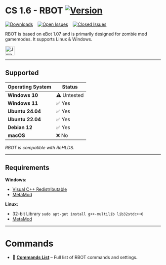 # CS 1.6 - RBOT [![Version](https://img.shields.io/badge/version-v1.0-orange)](https://github.com/KennySusak/rbot/releases)

[![Downloads](https://img.shields.io/github/downloads/KennySusak/rbot/total?label=Downloads)](https://github.com/KennySusak/rbot/releases)&nbsp;&nbsp;&nbsp;&nbsp;[![Open Issues](https://img.shields.io/github/issues/KennySusak/rbot?label=Open%20Issues)](https://github.com/KennySusak/rbot/issues)&nbsp;&nbsp;&nbsp;&nbsp;[![Closed Issues](https://img.shields.io/github/issues-closed/KennySusak/rbot?label=Closed%20Issues)](https://github.com/KennySusak/rbot/issues)

RBOT is based on eBot 1.07 and is primarily designed for zombie mod gamemodes. It supports Linux & Windows.

<a href="https://discord.com/invite/pzng6JdA57" target="_blank">
  <img src="https://img.shields.io/badge/Join%20Discord-Invite-blue?style=for-the-badge&logo=discord" alt="Join Discord" height="30px"/>
</a>

---

## Supported

| Operating System | Status                                   |
|------------------|------------------------------------------|
| **Windows 10**   | ⚠️ Untested                              |
| **Windows 11**   | :white_check_mark: Yes                   |
| **Ubuntu 24.04** | :white_check_mark: Yes                   |
| **Ubuntu 22.04** | :white_check_mark: Yes                   |
| **Debian 12**    | :white_check_mark: Yes                   |
| **macOS**    | ❌ No                                        |

*RBOT is compatible with ReHLDS.*

---

## Requirements

**Windows:**
- [Visual C++ Redistributable](https://learn.microsoft.com/en-us/cpp/windows/latest-supported-vc-redist)
- [MetaMod](https://www.amxmodx.org/release/metamod-1.21.1-am.zip)

**Linux:**
- 32-bit Library `sudo apt-get install g++-multilib lib32stdc++6`
- [MetaMod](https://www.amxmodx.org/release/metamod-1.21.1-am.zip)

---

# Commands
- 📌 [**Commands List**](commands.md) – Full list of RBOT commands and settings.


